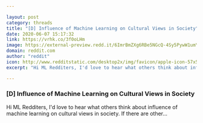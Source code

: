 ```yaml
---

layout: post
category: threads
title: "[D] Influence of Machine Learning on Cultural Views in Society"
date: 2020-06-07 15:17:32
link: https://vrhk.co/3f0oLHm
image: https://external-preview.redd.it/6ImrBmZXg6RBe5NGcQ-4Sy5PywW1umYHjrsi4BK-oDw.jpg?width=1200&height=628.272251309&auto=webp&crop=1200:628.272251309,smart&s=d1afa3b6e5943afe054067dc180aabfd11b57eda
domain: reddit.com
author: "reddit"
icon: http://www.redditstatic.com/desktop2x/img/favicon/apple-icon-57x57.png
excerpt: "Hi ML Redditers, I'd love to hear what others think about influence of machine learning on cultural views in society. If there are other..."

---
```


### [D] Influence of Machine Learning on Cultural Views in Society

Hi ML Redditers, I'd love to hear what others think about influence of machine learning on cultural views in society. If there are other...